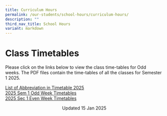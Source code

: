 ```yaml
---
title: Curriculum Hours
permalink: /our-students/school-hours/curriculum-hours/
description: ""
third_nav_title: School Hours
variant: markdown
---
```

# Class Timetables

Please click on the links below to view the class time-tables for Odd weeks.&nbsp;The PDF files contain the time-tables of all the classes for Semester 1 2025.  

[List of Abbreviation in Timetable 2025](/files/List_of_Abbreviation_in_Timetable_2025.pdf)<br>
[2025 Sem 1 Odd Week Timetables](/files/2025_SEM_1_ODD_Week_Class_v1.pdf)<br>
[2025 Sec 1 Even Week Timetables](/files/2025_SEM_1_EVEN_Week_Class.pdf)
<center> Updated 15 Jan 2025 </center>
